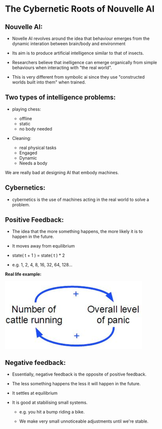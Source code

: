# The Cybernetic Roots of Nouvelle AI

## Nouvelle AI:

- Novelle AI revolves around the idea that behaviour emerges from the dynamic interation between brain/body and environment

- Its aim is to produce artificial intelligence similar to that of insects.

- Researchers believe that inelligence can emerge organically from simple behaviours when interacting with "the real world".

- This is very different from symbolic ai since they use "constructed worlds built into them" when trained.

## Two types of intelligence problems:

- playing chess:
    - offline
    - static
    - no body needed

- Cleaning:
    - real physical tasks
    - Engaged
    - Dynamic
    - Needs a body

We are really bad at designing AI that embody machines.

## Cybernetics:

- cybernetics is the use of machines acting in the real world to solve a problem.

## Positive Feedback:

- The idea that the more something happens, the more likely it is to happen in the future.

- It moves away from equilibrium

- state( t + 1 ) = state( t ) * 2

- e.g. 1, 2, 4, 8, 16, 32, 64, 128...

**Real life example:**

![diagram](./pictures/positive_feedback_cycle.PNG "An example of positive feedback in a real life scenario")

## Negative feedback:

- Essentially, negative feedback is the opposite of positive feedback.

- The less something happens the less it will happen in the future.

- It settles at equilibrium

- It is good at stabilising small 
systems. 
    - e.g. you hit a bump riding a bike.
    
    - We make very small unnoticeable adjustments until we're stable.

